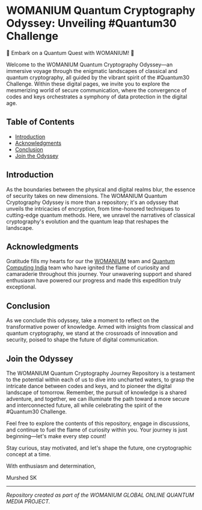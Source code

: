 # WOMANIUM Quantum Cryptography Odyssey: Unveiling #Quantum30 Challenge

🔐 Embark on a Quantum Quest with WOMANIUM! 🚀

Welcome to the WOMANIUM Quantum Cryptography Odyssey—an immersive voyage through the enigmatic landscapes of classical and quantum cryptography, all guided by the vibrant spirit of the #Quantum30 Challenge. Within these digital pages, we invite you to explore the mesmerizing world of secure communication, where the convergence of codes and keys orchestrates a symphony of data protection in the digital age.

## Table of Contents

- [Introduction](#introduction)
- [Acknowledgments](#acknowledgments)
- [Conclusion](#conclusion)
- [Join the Odyssey](#join-the-odyssey)

## Introduction

As the boundaries between the physical and digital realms blur, the essence of security takes on new dimensions. The WOMANIUM Quantum Cryptography Odyssey is more than a repository; it's an odyssey that unveils the intricacies of encryption, from time-honored techniques to cutting-edge quantum methods. Here, we unravel the narratives of classical cryptography's evolution and the quantum leap that reshapes the landscape.

## Acknowledgments

Gratitude fills my hearts for our the [WOMANIUM](https://womanium.org/) team and [Quantum Computing India](https://quantumcomputingindia.com/) team who have ignited the flame of curiosity and camaraderie throughout this journey. Your unwavering support and shared enthusiasm have powered our progress and made this expedition truly exceptional.

## Conclusion

As we conclude this odyssey, take a moment to reflect on the transformative power of knowledge. Armed with insights from classical and quantum cryptography, we stand at the crossroads of innovation and security, poised to shape the future of digital communication.

## Join the Odyssey

The WOMANIUM Quantum Cryptography Journey Repository is a testament to the potential within each of us to dive into uncharted waters, to grasp the intricate dance between codes and keys, and to pioneer the digital landscape of tomorrow. Remember, the pursuit of knowledge is a shared adventure, and together, we can illuminate the path toward a more secure and interconnected future, all while celebrating the spirit of the #Quantum30 Challenge.

Feel free to explore the contents of this repository, engage in discussions, and continue to fuel the flame of curiosity within you. Your journey is just beginning—let's make every step count!

Stay curious, stay motivated, and let's shape the future, one cryptographic concept at a time.

With enthusiasm and determination,

Murshed SK



---

*Repository created as part of the WOMANIUM GLOBAL ONLINE QUANTUM MEDIA PROJECT.*
